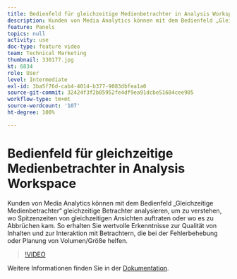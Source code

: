 ```yaml
---
title: Bedienfeld für gleichzeitige Medienbetrachter in Analysis Workspace
description: Kunden von Media Analytics können mit dem Bedienfeld „Gleichzeitige Medienbetrachter“ gleichzeitige Betrachter analysieren, um zu verstehen, wo Spitzenzeiten von gleichzeitigen Ansichten auftraten oder wo es zu Abbrüchen kam. So erhalten Sie wertvolle Erkenntnisse zur Qualität von Inhalten und zur Interaktion mit Betrachtern, die bei der Fehlerbehebung oder Planung von Volumen/Größe helfen.
feature: Panels
topics: null
activity: use
doc-type: feature video
team: Technical Marketing
thumbnail: 330177.jpg
kt: 6834
role: User
level: Intermediate
exl-id: 3ba5f76d-cab4-4014-b377-9083dbfea1a0
source-git-commit: 32424f3f2b05952fe4df9ea91dcbe51684cee905
workflow-type: tm+mt
source-wordcount: '107'
ht-degree: 100%

---
```


# Bedienfeld für gleichzeitige Medienbetrachter in Analysis Workspace

Kunden von Media Analytics können mit dem Bedienfeld „Gleichzeitige Medienbetrachter“ gleichzeitige Betrachter analysieren, um zu verstehen, wo Spitzenzeiten von gleichzeitigen Ansichten auftraten oder wo es zu Abbrüchen kam. So erhalten Sie wertvolle Erkenntnisse zur Qualität von Inhalten und zur Interaktion mit Betrachtern, die bei der Fehlerbehebung oder Planung von Volumen/Größe helfen.

>[!VIDEO](https://video.tv.adobe.com/v/330177/?quality=12&learn=on)

Weitere Informationen finden Sie in der [Dokumentation](https://experienceleague.adobe.com/docs/analytics/analyze/analysis-workspace/panels/media-concurrent-viewers.html?lang=de#analysis-workspace).
